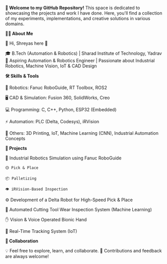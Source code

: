 **👋 Welcome to my GitHub Repository!**
This space is dedicated to showcasing the projects and work I have done. Here, you'll find a collection of my experiments, implementations, and creative solutions in various domains.

**🙋‍♂️ About Me**

👋 Hi, Shreyas here 🙂

🎓 B.Tech (Automation & Robotics) | Sharad Institute of Technology, Yadrav
🤖 Aspiring Automation & Robotics Engineer | Passionate about Industrial Robotics, Machine Vision, IoT & CAD Design

**🛠️ Skills & Tools**

🤖 Robotics: Fanuc RoboGuide, RT Toolbox, ROS2

🖥️ CAD & Simulation: Fusion 360, SolidWorks, Creo

💻 Programming: C, C++, Python, ESP32 (Embedded)

⚡ Automation: PLC (Delta, Codesys), iRVision

🧩 Others: 3D Printing, IoT, Machine Learning (CNN), Industrial Automation Concepts


**🚀 Projects**

🤖 Industrial Robotics Simulation using Fanuc RoboGuide

    🟡 Pick & Place

    📦 Palletizing

    👁️ iRVision-Based Inspection

⚙️ Development of a Delta Robot for High-Speed Pick & Place

🔬 Automated Cutting Tool Wear Inspection System (Machine Learning)

✋ Vision & Voice Operated Bionic Hand

📡 Real-Time Tracking System (IoT)


**🤝 Collaboration**

💡 Feel free to explore, learn, and collaborate.
💬 Contributions and feedback are always welcome!
